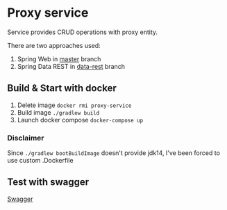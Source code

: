 # Proxy service
Service provides CRUD operations with proxy entity.

There are two approaches used:
1. Spring Web in [master](https://github.com/sekury/proxy-service) branch
2. Spring Data REST in [data-rest](https://github.com/sekury/proxy-service/tree/data-rest) branch

## Build & Start with docker

1. Delete image `docker rmi proxy-service`
2. Build image `./gradlew build`
3. Launch docker compose `docker-compose up`

### Disclaimer

Since `./gradlew bootBuildImage` doesn't provide jdk14, I've been forced to use custom .Dockerfile  

## Test with swagger
[Swagger](http://localhost:8080/swagger-ui/index.html#/)
